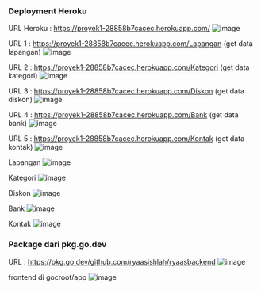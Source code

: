 ### Deployment Heroku

URL Heroku : https://proyek1-28858b7cacec.herokuapp.com/
![image](https://github.com/bukped/ws/assets/110888655/1ddfde57-4015-4792-82ba-9281c085559b)

URL 1 : https://proyek1-28858b7cacec.herokuapp.com/Lapangan (get data lapangan)
![image](https://github.com/bukped/ws/assets/110888655/94f7b2e6-079e-4a88-bd0d-1d3098a5d2ee)

URL 2 : https://proyek1-28858b7cacec.herokuapp.com/Kategori (get data kategori)
![image](https://github.com/bukped/ws/assets/110888655/7de682ac-0b22-4f76-8a53-eaf9ecbaaac6)

URL 3 : https://proyek1-28858b7cacec.herokuapp.com/Diskon (get data diskon)
![image](https://github.com/bukped/ws/assets/110888655/b54cf45a-ecd6-47e9-ac9a-2725d14f382a)

URL 4 : https://proyek1-28858b7cacec.herokuapp.com/Bank (get data bank)
![image](https://github.com/bukped/ws/assets/110888655/5b66bacd-86c4-4f12-9756-1ad7a909b5d7)

URL 5 : https://proyek1-28858b7cacec.herokuapp.com/Kontak (get data kontak)
![image](https://github.com/bukped/ws/assets/110888655/67fb5179-f30a-47e8-95ce-57b289622714)

Lapangan
![image](https://github.com/bukped/ws/assets/110888655/2d618248-c351-4eb1-8bb8-f073f96981dc)

Kategori
![image](https://github.com/bukped/ws/assets/110888655/5a31dced-c48e-4b3d-900d-ebca43440e24)

Diskon
![image](https://github.com/bukped/ws/assets/110888655/89033886-c1dd-4ff6-bedf-f9dfa65ee0cc)

Bank
![image](https://github.com/bukped/ws/assets/110888655/00cd664b-9d51-4fa5-8efe-cac6ccf02240)

Kontak
![image](https://github.com/bukped/ws/assets/110888655/f92a8059-0c30-4851-8657-2eb050412f8b)

### Package dari pkg.go.dev

URL : https://pkg.go.dev/github.com/ryaasishlah/ryaasbackend
![image](https://github.com/bukped/ws/assets/110888655/bddb8c0a-0f88-46e3-9e36-e58f81524fcf)

frontend di gocroot/app
![image](https://github.com/bukped/ws/assets/110888655/eb6e3dcb-d6c6-4293-8ab1-f0bb7677672a)
